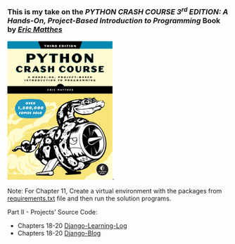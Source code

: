 ### This is my take on the _PYTHON CRASH COURSE 3<sup>rd</sup> EDITION: A Hands-On, Project-Based Introduction to Programming_ Book by _[Eric Matthes](https://ehmatthes.github.io/)_

![Python Crash Course 3rd Edition](PythonCrashCourse3e_front.png).

Note: For Chapter 11, Create a virtual environment with the packages from [requirements.txt](Exercises/Ch11/requirements.txt) file and then run the solution programs.

Part II - Projects' Source Code:
- Chapters 18-20 [Django-Learning-Log](https://github.com/Shreehar-KE/pcc-django-learning-log)
- Chapters 18-20 [Django-Blog](https://github.com/Shreehar-KE/pcc-django-blog)
